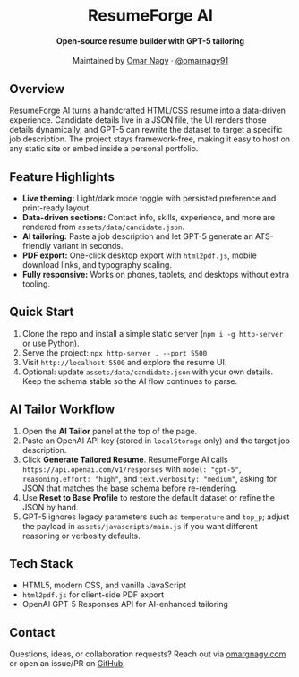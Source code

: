 <h1 align="center">ResumeForge AI</h1>
<h4 align="center">Open-source resume builder with GPT-5 tailoring</h4>
<p align="center">
  Maintained by <a href="https://omargnagy.com">Omar Nagy</a> &middot; <a href="https://github.com/omarnagy91">@omarnagy91</a>
</p>

## Overview

ResumeForge AI turns a handcrafted HTML/CSS resume into a data-driven experience. Candidate details live in a JSON file, the UI renders those details dynamically, and GPT-5 can rewrite the dataset to target a specific job description. The project stays framework-free, making it easy to host on any static site or embed inside a personal portfolio.

## Feature Highlights

- **Live theming:** Light/dark mode toggle with persisted preference and print-ready layout.
- **Data-driven sections:** Contact info, skills, experience, and more are rendered from `assets/data/candidate.json`.
- **AI tailoring:** Paste a job description and let GPT-5 generate an ATS-friendly variant in seconds.
- **PDF export:** One-click desktop export with `html2pdf.js`, mobile download links, and typography scaling.
- **Fully responsive:** Works on phones, tablets, and desktops without extra tooling.

## Quick Start

1. Clone the repo and install a simple static server (`npm i -g http-server` or use Python).
2. Serve the project: `npx http-server . --port 5500`
3. Visit `http://localhost:5500` and explore the resume UI.
4. Optional: update `assets/data/candidate.json` with your own details. Keep the schema stable so the AI flow continues to parse.

## AI Tailor Workflow

1. Open the **AI Tailor** panel at the top of the page.
2. Paste an OpenAI API key (stored in `localStorage` only) and the target job description.
3. Click **Generate Tailored Resume**. ResumeForge AI calls `https://api.openai.com/v1/responses` with `model: "gpt-5"`, `reasoning.effort: "high"`, and `text.verbosity: "medium"`, asking for JSON that matches the base schema before re-rendering.
4. Use **Reset to Base Profile** to restore the default dataset or refine the JSON by hand.
5. GPT-5 ignores legacy parameters such as `temperature` and `top_p`; adjust the payload in `assets/javascripts/main.js` if you want different reasoning or verbosity defaults.

## Tech Stack

- HTML5, modern CSS, and vanilla JavaScript
- `html2pdf.js` for client-side PDF export
- OpenAI GPT-5 Responses API for AI-enhanced tailoring

## Contact

Questions, ideas, or collaboration requests? Reach out via [omargnagy.com](https://omargnagy.com) or open an issue/PR on [GitHub](https://github.com/omarnagy91).
